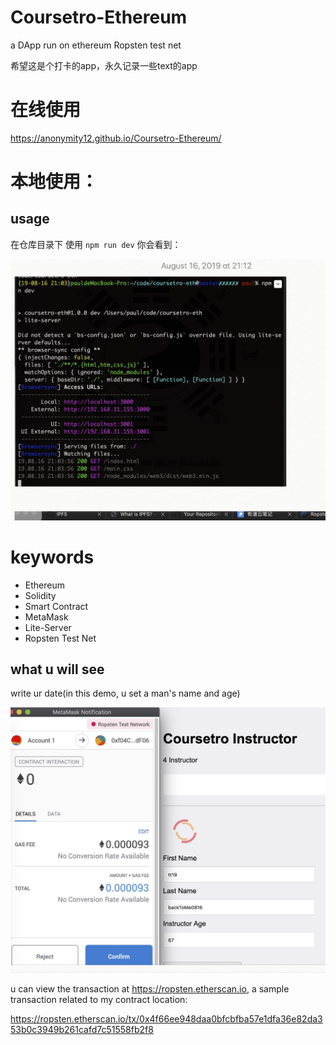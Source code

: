# Coursetro-Ethereum

a DApp run on ethereum Ropsten test net

希望这是个打卡的app，永久记录一些text的app

# 在线使用

https://anonymity12.github.io/Coursetro-Ethereum/

# 本地使用：


## usage

在仓库目录下 使用 `npm run dev` 你会看到：

![img](./img/npmRunDev.jpg)


# keywords

- Ethereum
- Solidity
- Smart Contract
- MetaMask
- Lite-Server
- Ropsten Test Net

## what u will see 

write ur date(in this demo, u set a man's name and age)

![testYOurCode](./img/test1.jpg)

u can view the transaction at https://ropsten.etherscan.io, a sample transaction related to my contract location: 

https://ropsten.etherscan.io/tx/0x4f66ee948daa0bfcbfba57e1dfa36e82da353b0c3949b261cafd7c51558fb2f8

